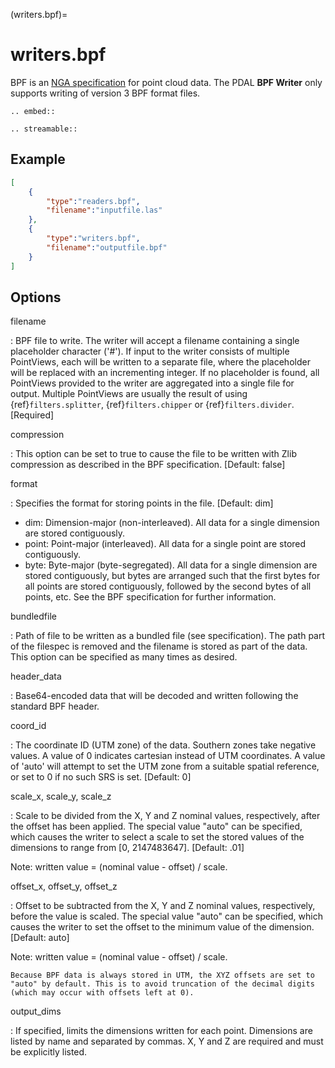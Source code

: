 (writers.bpf)=

# writers.bpf

BPF is an [NGA specification] for point cloud data.  The PDAL **BPF Writer**
only supports writing of version 3 BPF format files.

```{eval-rst}
.. embed::
```

```{eval-rst}
.. streamable::
```

## Example

```json
[
    {
        "type":"readers.bpf",
        "filename":"inputfile.las"
    },
    {
        "type":"writers.bpf",
        "filename":"outputfile.bpf"
    }
]
```

## Options

filename

: BPF file to write.  The writer will accept a filename containing
  a single placeholder character ('#').  If input to the writer consists
  of multiple PointViews, each will be written to a separate file, where
  the placeholder will be replaced with an incrementing integer.  If no
  placeholder is found, all PointViews provided to the writer are
  aggregated into a single file for output.  Multiple PointViews are usually
  the result of using {ref}`filters.splitter`, {ref}`filters.chipper` or
  {ref}`filters.divider`.
  \[Required\]

compression

: This option can be set to true to cause the file to be written with Zlib
  compression as described in the BPF specification.  \[Default: false\]

format

: Specifies the format for storing points in the file. \[Default: dim\]

  - dim: Dimension-major (non-interleaved).  All data for a single dimension
    are stored contiguously.
  - point: Point-major (interleaved).  All data for a single point
    are stored contiguously.
  - byte: Byte-major (byte-segregated).  All data for a single dimension are
    stored contiguously, but bytes are arranged such that the first bytes for
    all points are stored contiguously, followed by the second bytes of all
    points, etc.  See the BPF specification for further information.

bundledfile

: Path of file to be written as a bundled file (see specification).  The path
  part of the filespec is removed and the filename is stored as part of the
  data.  This option can be specified as many times as desired.

header_data

: Base64-encoded data that will be decoded and written following the
  standard BPF header.

coord_id

: The coordinate ID (UTM zone) of the data.  Southern zones take negative
  values.  A value of 0 indicates cartesian instead of UTM coordinates.  A
  value of 'auto' will attempt to set the UTM zone from a suitable spatial
  reference, or set to 0 if no such SRS is set.  \[Default: 0\]

scale_x, scale_y, scale_z

: Scale to be divided from the X, Y and Z nominal values, respectively, after
  the offset has been applied.  The special value "auto" can be specified,
  which causes the writer to select a scale to set the stored values of the
  dimensions to range from \[0, 2147483647\].  \[Default: .01\]

  Note: written value = (nominal value - offset) / scale.

offset_x, offset_y, offset_z

: Offset to be subtracted from the X, Y and Z nominal values, respectively,
  before the value is scaled.  The special value "auto" can be specified,
  which causes the writer to set the offset to the minimum value of the
  dimension.  \[Default: auto\]

  Note: written value = (nominal value - offset) / scale.

  ```{note}
  Because BPF data is always stored in UTM, the XYZ offsets are set to
  "auto" by default. This is to avoid truncation of the decimal digits
  (which may occur with offsets left at 0).
  ```

output_dims

: If specified, limits the dimensions written for each point.  Dimensions
  are listed by name and separated by commas.  X, Y and Z are required and
  must be explicitly listed.

```{include} writer_opts.md
```

[nga specification]: https://nsgreg.nga.mil/doc/view?i=4202
